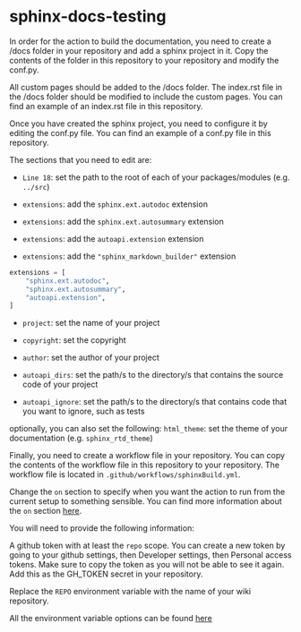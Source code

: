 # sphinx-docs-testing
 
In order for the action to build the documentation, you need to create a /docs folder in your repository and add a sphinx project in it. Copy the contents of the folder in this repository to your repository and modify the conf.py.

All custom pages should be added to the /docs folder. The index.rst file in the /docs folder should be modified to include the custom pages. You can find an example of an index.rst file in this repository.

Once you have created the sphinx project, you need to configure it by editing the conf.py file. You can find an example of a conf.py file in this repository.

The sections that you need to edit are:

- `Line 18`: set the path to the root of each of your packages/modules (e.g. `../src`)


- `extensions`: add the `sphinx.ext.autodoc` extension
- `extensions`: add the `sphinx.ext.autosummary` extension
- `extensions`: add the `autoapi.extension` extension
- `extensions`: add the `"sphinx_markdown_builder"` extension

```python
extensions = [
    "sphinx.ext.autodoc",
    "sphinx.ext.autosummary",
    "autoapi.extension",
]
```

- `project`: set the name of your project
- `copyright`: set the copyright
- `author`: set the author of your project

- `autoapi_dirs`: set the path/s to the directory/s that contains the source code of your project
- `autoapi_ignore`: set the path/s to the directory/s that contains code that you want to ignore, such as tests

optionally, you can also set the following:
`html_theme`: set the theme of your documentation (e.g. `sphinx_rtd_theme`)



Finally, you need to create a workflow file in your repository. You can copy the contents of the workflow file in this repository to your repository. The workflow file is located in `.github/workflows/sphinxBuild.yml`.

Change the `on` section to specify when you want the action to run from the current setup to something sensible. You can find more information about the `on` section [here](https://docs.github.com/en/actions/reference/workflow-syntax-for-github-actions#on).

You will need to provide the following information:

A github token with at least the `repo` scope. You can create a new token by going to your github settings, then Developer settings, then Personal access tokens. Make sure to copy the token as you will not be able to see it again. Add this as the GH_TOKEN secret in your repository.

Replace the `REPO` environment variable with the name of your wiki repository.

All the environment variable options can be found [here](https://github.com/s0/git-publish-subdir-action#configuration)
